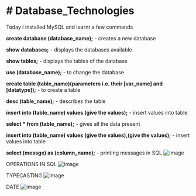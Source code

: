 <h1># Database_Technologies</h1>
Today I installed MySQL and learnt a few commands

**create database (database_name);** - creates a new database

**show databases;**  -    displays the databases available

**show tables;**   -   displays the tables of the database

**use (database_name);**   -  to change the database

**create table (table_name)(parameters i.e. their [var_name] and [datatype]);** - to create a table

**desc (table_name);** - describes the table

**insert into (table_name) values (give the values);** - insert values into table

**select * from (table_name);** - gives all the data present

**insert into (table_name) values (give the values),(give the values);** - insert values into table

**select (messge) as (column_name);** - printing messages in SQL
![image](https://user-images.githubusercontent.com/83197830/233283280-54c22ce0-39a2-437d-a7fa-798248b2b8cd.png)


OPERATIONS IN SQL
![image](https://user-images.githubusercontent.com/83197830/233283923-d433801b-092a-4125-b864-39e68ad3883a.png)

TYPECASTING
![image](https://user-images.githubusercontent.com/83197830/233284463-03a2b107-bfeb-40d3-b0ba-c68ee4f4a3f3.png)

DATE
![image](https://user-images.githubusercontent.com/83197830/233284607-b2212d7d-4a8b-46f9-8d53-c37bb4c48116.png)
